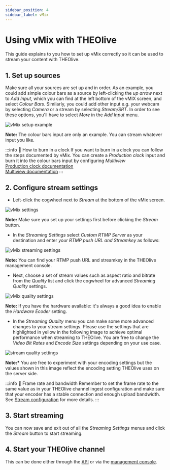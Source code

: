 ```yaml
---
sidebar_position: 4
sidebar_label: vMix
---
```


# Using vMix with THEOlive

This guide explains to you how to set up vMix correctly so it can be used to stream your content with THEOlive.

## 1. Set up sources

Make sure all your sources are set up and in order. As an example, you could add simple colour bars as a source by left-clicking the _up arrow_ next to _Add Input_, which you can find at the left bottom of the vMIX screen, and select _Colour Bars_. Similarly, you could add other input e.g. your webcam by selecting _Camera_ or a stream by selecting _Stream/SRT_. In order to see these options, you'll have to select _More_ in the _Add Input_ menu.

![vMix setup example](../../assets/img/bcb0dde-vmix0.png)

**Note:** The colour bars input are only an example. You can stream whatever input you like.

:::info 📘 How to burn in a clock
If you want to burn in a clock you can follow the steps documented by vMix. You can create a _Production clock_ input and burn it into the colour bars input by configuring _Multiview_  
[Production clock documentation](https://www.vmix.com/help23/index.htm?ProductionClocks.html)  
[Multiview documentation](https://www.vmix.com/help23/index.htm?InputSettingsMultiView.html)
:::

## 2. Configure stream settings

- Left-click the cogwheel next to _Stream_ at the bottom of the vMix screen.

![vMix settings](../../assets/img/447bd06-vmix1.png)

**Note:** Make sure you set up your settings first before clicking the _Stream_ button.

- In the _Streaming Settings_ select _Custom RTMP Server_ as your destination and enter _your RTMP push URL and Streamkey_ as follows:

![vMix streaming settings](../../assets/img/38e11d9-vmix-streaming-setting.PNG)

**Note:** You can find your RTMP push URL and streamkey in the THEOlive management console.

- Next, choose a set of stream values such as aspect ratio and bitrate from the _Quality_ list and click the cogwheel for advanced _Streaming Quality_ settings.

![vMix quality settings](../../assets/img/73abc63-vmix3.png)

**Note:** If you have the hardware available: it's always a good idea to enable the _Hardware Ecoder_ setting.

- In the _Streaming Quality_ menu you can make some more advanced changes to your stream settings. Please use the settings that are highlighted in yellow in the following image to achieve optimal performance when streaming to THEOlive. You are free to change the _Video Bit Rates_ and _Encode Size_ settings depending on your use case.

![stream quality settings](../../assets/img/fae9921-streaming-quality-settings.jpg)

**Note:\*** You are free to experiment with your encoding settings but the values shown in this image reflect the encoding setting THEOlive uses on the server side.

:::info 🚧 Frame rate and bandwidth
Remember to set the frame rate to the same value as in your THEOlive channel ingest configuration and make sure that your encoder has a stable connection and enough upload bandwidth. See [Stream configuration](../stream-configuration.mdx) for more details.
:::

## 3. Start streaming

You can now save and exit out of all the _Streaming Settings_ menus and click the _Stream_ button to start streaming.

## 4. Start your THEOlive channel

This can be done either through the [API](https://developers.theo.live/reference/start-channel) or via the [management console](https://console.theo.live/).
